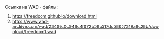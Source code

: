 Ссылки на WAD - файлы:
1. https://freedoom.github.io/download.html
2. https://www.wad-archive.com/wad/23497c0c948c4f672b58b517dc58657319a8c28b/download/freedoom1.wad
